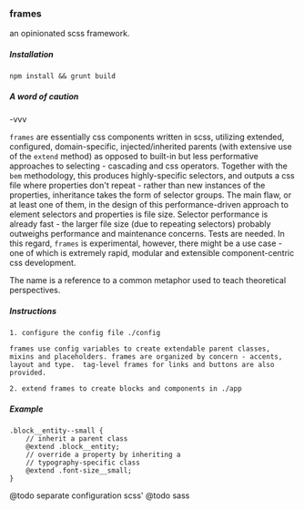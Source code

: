 ### frames 

an opinionated scss framework.

##### Installation

`npm install && grunt build`


##### A word of caution

-vvv

`frames` are essentially css components written in scss, utilizing extended, configured, domain-specific, injected/inherited  parents (with extensive use of the `extend` method) as opposed to built-in but less performative approaches to selecting - cascading and css operators.  Together with the `bem` methodology, this produces highly-specific selectors, and outputs a css file where properties don't repeat - rather than new instances of the properties, inheritance takes the form of selector groups. The main flaw, or at least one of them, in the design of this performance-driven approach to element selectors and properties is file size.  Selector performance is already fast - the larger file size (due to repeating selectors) probably outweighs performance and maintenance concerns.  Tests are needed.  In this regard, `frames` is experimental, however, there might be a use case - one of which is extremely rapid, modular and extensible component-centric css development.

The name is a reference to a common metaphor used to teach theoretical perspectives.

##### Instructions

```
1. configure the config file ./config

frames use config variables to create extendable parent classes, mixins and placeholders. frames are organized by concern - accents, layout and type.  tag-level frames for links and buttons are also provided. 

2. extend frames to create blocks and components in ./app 
```

##### Example

```
.block__entity--small {
	// inherit a parent class
	@extend .block__entity;
	// override a property by inheriting a 
	// typography-specific class
	@extend .font-size__small;
}
```
@todo separate configuration scss'
@todo sass
